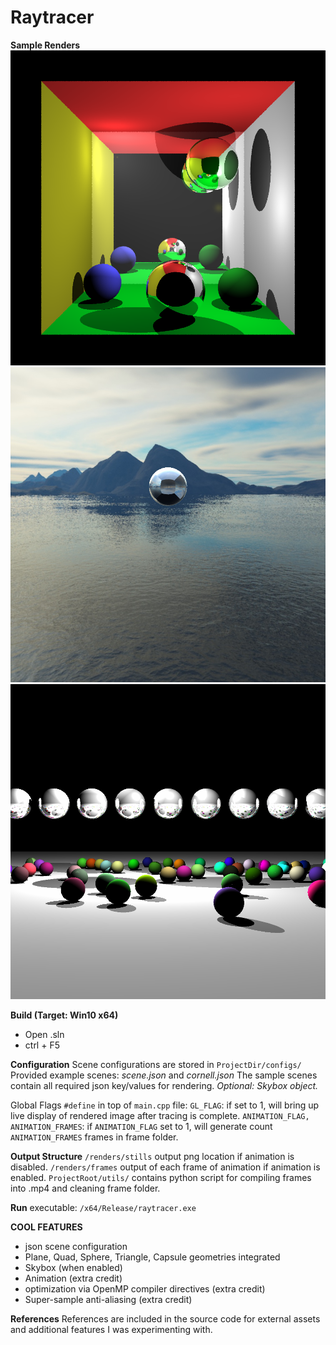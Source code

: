 ﻿# Raytracer

**Sample Renders**
![](/configs/sample_render1.png)
![](/configs/sample_render2.png)
![](/configs/sample_render3.png)

**Build (Target: Win10 x64)**
 - Open .sln
 - ctrl + F5

**Configuration**
Scene configurations are stored in `ProjectDir/configs/`
Provided example scenes: *scene.json* and *cornell.json*
The sample scenes contain all required json key/values for rendering.
*Optional: Skybox object.*

Global Flags `#define` in top of `main.cpp` file:
`GL_FLAG`: if set to 1, will bring up live display of rendered image after tracing is complete.
`ANIMATION_FLAG, ANIMATION_FRAMES`: if `ANIMATION_FLAG` set to 1, will generate count `ANIMATION_FRAMES`  frames in frame folder.

**Output Structure**
`/renders/stills` output png location if animation is disabled.
`/renders/frames` output of each frame of animation if animation is enabled.
`ProjectRoot/utils/` contains python script for compiling frames into .mp4 and cleaning frame folder.

**Run**
executable: `/x64/Release/raytracer.exe`


**COOL FEATURES**

 - json scene configuration
 - Plane, Quad, Sphere, Triangle, Capsule geometries integrated
 - Skybox (when enabled)
 - Animation (extra credit)
 -  optimization via OpenMP compiler directives (extra credit)
 - Super-sample anti-aliasing (extra credit)

**References**
References are included in the source code for external assets and additional features I was experimenting with. 
